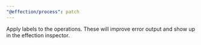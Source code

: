 ```yaml
---
"@effection/process": patch
---
```


Apply labels to the operations. These will improve error output and show up in the effection inspector.
